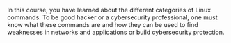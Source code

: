In this course, you have learned about the different categories of Linux commands. To be good hacker or a cybersecurity professional, one must know what these commands are and how they can be used to find weaknesses in networks and applications or build cybersecurity protection.
